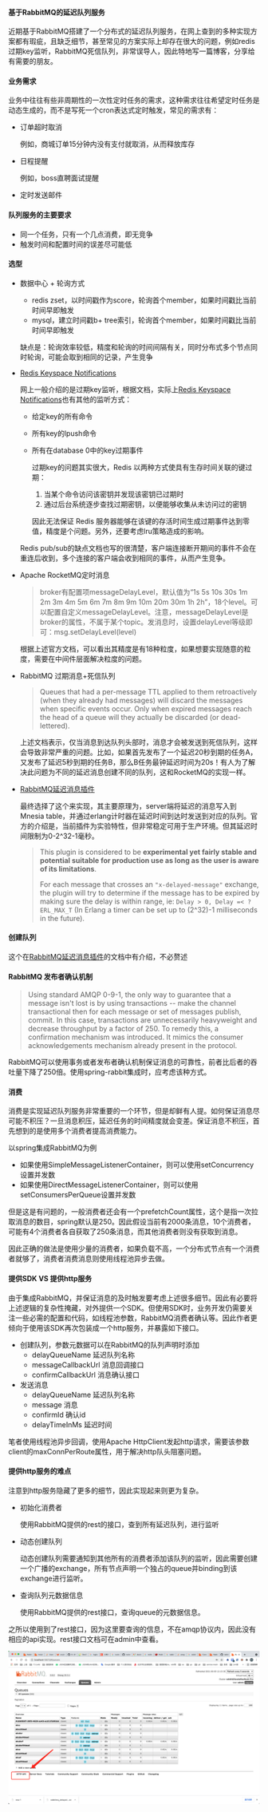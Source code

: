 #### 基于RabbitMQ的延迟队列服务

近期基于RabbitMQ搭建了一个分布式的延迟队列服务，在网上查到的多种实现方案都有瑕疵，且缺乏细节，甚至常见的方案实际上却存在很大的问题，例如redis过期key监听，RabbitMQ死信队列，非常误导人，因此特地写一篇博客，分享给有需要的朋友。

#### 业务需求

业务中往往有些非周期性的一次性定时任务的需求，这种需求往往希望定时任务是动态生成的，而不是写死一个cron表达式定时触发，常见的需求有：

* 订单超时取消

  例如，商城订单15分钟内没有支付就取消，从而释放库存

* 日程提醒

  例如，boss直聘面试提醒

* 定时发送邮件

#### 队列服务的主要要求

* 同一个任务，只有一个几点消费，即无竞争
* 触发时间和配置时间的误差尽可能低

#### 选型

* 数据中心 + 轮询方式

  * redis zset，以时间戳作为score，轮询首个member，如果时间戳比当前时间早即触发
  * mysql，建立时间戳b+ tree索引，轮询首个member，如果时间戳比当前时间早即触发

  缺点是：轮询效率较低，精度和轮询的时间间隔有关，同时分布式多个节点同时轮询，可能会取到相同的记录，产生竞争

* [Redis Keyspace Notifications](https://redis.io/topics/notifications)

  网上一般介绍的是过期key监听，根据文档，实际上[Redis Keyspace Notifications](https://redis.io/topics/notifications)也有其他的监听方式：

  * 给定key的所有命令

  * 所有key的lpush命令

  * 所有在database 0中的key过期事件

    过期key的问题其实很大，Redis 以两种方式使具有生存时间关联的键过期：

    1. 当某个命令访问该密钥并发现该密钥已过期时
    2. 通过后台系统逐步查找过期密钥，以便能够收集从未访问过的密钥

    因此无法保证 Redis 服务器能够在该键的存活时间生成过期事件达到零值，精度是个问题。另外，还要考虑lru策略造成的影响。

  Redis pub/sub的缺点文档也写的很清楚，客户端连接断开期间的事件不会在重连后收到，多个连接的客户端会收到相同的事件，从而产生竞争。

* Apache RocketMQ定时消息

  > broker有配置项messageDelayLevel，默认值为“1s 5s 10s 30s 1m 2m 3m 4m 5m 6m 7m 8m 9m 10m 20m 30m 1h 2h”，18个level。可以配置自定义messageDelayLevel。注意，messageDelayLevel是broker的属性，不属于某个topic。发消息时，设置delayLevel等级即可：msg.setDelayLevel(level)

  根据上述官方文档，可以看出其精度是有18种粒度，如果想要实现随意的粒度，需要在中间件层面解决粒度的问题。

* RabbitMQ 过期消息+死信队列

  > Queues that had a per-message TTL applied to them retroactively (when they already had messages) will discard the messages when specific events occur. Only when expired messages reach the head of a queue will they actually be discarded (or dead-lettered). 

  上述文档表示，仅当消息到达队列头部时，消息才会被发送到死信队列，这样会导致非常严重的问题。比如，如果首先发布了一个延迟20秒到期的任务A，又发布了延迟5秒到期的任务B，那么B任务最钟延迟时间为20s！有人为了解决此问题为不同的延迟消息创建不同的队列，这和RocketMQ的实现一样。

* [RabbitMQ延迟消息插件](https://github.com/RabbitMQ/RabbitMQ-delayed-message-exchange)

  最终选择了这个来实现，其主要原理为，server端将延迟的消息写入到Mnesia table，并通过erlang计时器在延迟时间到达时发送到对应的队列。官方的介绍是，当前插件为实验特性，但非常稳定可用于生产环境。但其延迟时间限制为0-2^32-1毫秒。

  >This plugin is considered to be **experimental yet fairly stable and potential suitable for production use as long as the user is aware of its limitations**.
  >
  >For each message that crosses an `"x-delayed-message"` exchange, the plugin will try to determine if the message has to be expired by making sure the delay is within range, ie: `Delay > 0, Delay =< ?ERL_MAX_T` (In Erlang a timer can be set up to (2^32)-1 milliseconds in the future).

#### 创建队列

这个在[RabbitMQ延迟消息插件](https://github.com/RabbitMQ/RabbitMQ-delayed-message-exchange)的文档中有介绍，不必赘述

#### RabbitMQ 发布者确认机制

> Using standard AMQP 0-9-1, the only way to guarantee that a message isn't lost is by using transactions -- make the channel transactional then for each message or set of messages publish, commit. In this case, transactions are unnecessarily heavyweight and decrease throughput by a factor of 250. To remedy this, a confirmation mechanism was introduced. It mimics the consumer acknowledgements mechanism already present in the protocol.

RabbitMQ可以使用事务或者发布者确认机制保证消息的可靠性，前者比后者的吞吐量下降了250倍。使用spring-rabbit集成时，应考虑该种方式。

#### 消费

消费是实现延迟队列服务非常重要的一个环节，但是却鲜有人提。如何保证消息尽可能不积压？一旦消息积压，延迟任务的时间精度就会变差。保证消息不积压，首先想到的是使用多个消费者提高消费能力。

以spring集成RabbitMQ为例

* 如果使用SimpleMessageListenerContainer，则可以使用setConcurrency设置并发数
* 如果使用DirectMessageListenerContainer，则可以使用setConsumersPerQueue设置并发数

但是这是有问题的，一般消费者还会有一个prefetchCount属性，这个是指一次拉取消息的数目，spring默认是250。因此假设当前有2000条消息，10个消费者，可能有4个消费者各自获取了250条消息，而其他消费者则没有获取到消息。

因此正确的做法是使用少量的消费者，如果负载不高，一个分布式节点有一个消费者就够了，消费者消费消息则使用线程池异步去做。

#### 提供SDK VS 提供http服务

由于集成RabbitMQ，并保证消息的及时触发要考虑上述很多细节。因此有必要将上述逻辑的复杂性掩藏，对外提供一个SDK。但使用SDK时，业务开发仍需要关注一些必需的配置和代码，如线程池参数，RabbitMQ消费者确认等。因此作者更倾向于使用该SDK再次包装成一个http服务，并暴露如下接口。

* 创建队列，参数元数据可以在RabbitMQ的队列声明时添加
  * delayQueueName 延迟队列名称
  * messageCallbackUrl 消息回调接口
  * confirmCallbackUrl 消息确认接口
* 发送消息
  * delayQueueName 延迟队列名称
  * message 消息
  * confirmId 确认id
  * delayTimeInMs 延迟时间

笔者使用线程池异步回调，使用Apache HttpClient发起http请求，需要该参数client的maxConnPerRoute属性，用于解决http队头阻塞问题。

#### 提供http服务的难点

注意到http服务隐藏了更多的细节，因此实现起来则更为复杂。

* 初始化消费者

  使用RabbitMQ提供的rest的接口，查到所有延迟队列，进行监听

* 动态创建队列

  动态创建队列需要通知到其他所有的消费者添加该队列的监听，因此需要创建一个广播的exchange，所有节点声明一个独占的queue并binding到该exchange进行监听。

* 查询队列元数据信息

  使用RabbitMQ提供的rest接口，查询queue的元数据信息。

之所以使用到了rest接口，因为这里要查询的信息，不在amqp协议内，因此没有相应的api实现。rest接口文档可在admin中查看。

![image](images/rabbitmq-admin.png)

